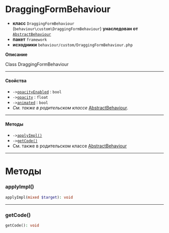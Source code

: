 # DraggingFormBehaviour

- **класс** `DraggingFormBehaviour` (`behaviour\custom\DraggingFormBehaviour`) **унаследован от** [`AbstractBehaviour`](https://github.com/jphp-compiler/develnext/blob/master/dn-app-framework/api-docs/classes/php/gui/framework/behaviour/custom/AbstractBehaviour.ru.md)
- **пакет** `framework`
- **исходники** `behaviour/custom/DraggingFormBehaviour.php`

**Описание**

Class DraggingFormBehaviour

---

#### Свойства

- `->`[`opacityEnabled`](#prop-opacityenabled) : `bool`
- `->`[`opacity`](#prop-opacity) : `float`
- `->`[`animated`](#prop-animated) : `bool`
- *См. также в родительском классе* [AbstractBehaviour](https://github.com/jphp-compiler/develnext/blob/master/dn-app-framework/api-docs/classes/php/gui/framework/behaviour/custom/AbstractBehaviour.ru.md).

---

#### Методы

- `->`[`applyImpl()`](#method-applyimpl)
- `->`[`getCode()`](#method-getcode)
- См. также в родительском классе [AbstractBehaviour](https://github.com/jphp-compiler/develnext/blob/master/dn-app-framework/api-docs/classes/php/gui/framework/behaviour/custom/AbstractBehaviour.ru.md)

---
# Методы

<a name="method-applyimpl"></a>

### applyImpl()
```php
applyImpl(mixed $target): void
```

---

<a name="method-getcode"></a>

### getCode()
```php
getCode(): void
```